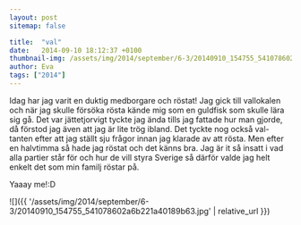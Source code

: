 ```yaml
---
layout: post
sitemap: false

title:  "val"
date:   2014-09-10 18:12:37 +0100
thumbnail-img: /assets/img/2014/september/6-3/20140910_154755_541078602a6b221a40189b63.jpg
author: Eva
tags: ["2014"]
---
```


Idag har jag varit en duktig medborgare och röstat! Jag gick till vallokalen och när jag skulle försöka rösta kände mig som en guldfisk som skulle lära sig gå. Det var jättetjorvigt tyckte jag ända tills jag fattade hur man gjorde, då förstod jag även att jag är lite trög ibland. Det tyckte nog också val-tanten efter att jag ställt sju frågor innan jag klarade av att rösta. Men efter en halvtimma så hade jag röstat och det känns bra. Jag är it så insatt i vad alla partier står för och hur de vill styra Sverige så därför valde jag helt enkelt det som min familj röstar på. 

Yaaay me!:D

![]({{ '/assets/img/2014/september/6-3/20140910_154755_541078602a6b221a40189b63.jpg'  | relative_url }})

